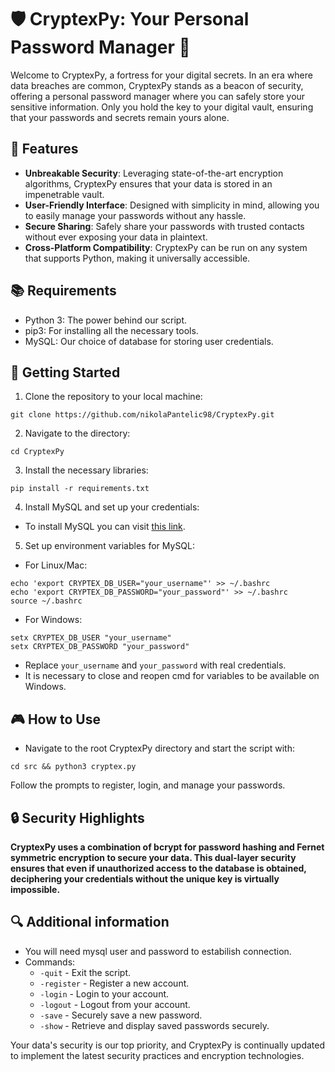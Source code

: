 # 🛡️ CryptexPy: Your Personal Password Manager 📝

Welcome to CryptexPy, a fortress for your digital secrets. In an era where data breaches are common, CryptexPy stands as a beacon of security, offering a personal password manager where you can safely store your sensitive information. Only you hold the key to your digital vault, ensuring that your passwords and secrets remain yours alone.

## 🌟 Features

- **Unbreakable Security**: Leveraging state-of-the-art encryption algorithms, CryptexPy ensures that your data is stored in an impenetrable vault.
- **User-Friendly Interface**: Designed with simplicity in mind, allowing you to easily manage your passwords without any hassle.
- **Secure Sharing**: Safely share your passwords with trusted contacts without ever exposing your data in plaintext.
- **Cross-Platform Compatibility**: CryptexPy can be run on any system that supports Python, making it universally accessible.

## 📚 Requirements

- Python 3: The power behind our script.
- pip3: For installing all the necessary tools.
- MySQL: Our choice of database for storing user credentials.

## 🚀 Getting Started

1. Clone the repository to your local machine:

```
git clone https://github.com/nikolaPantelic98/CryptexPy.git
```

2. Navigate to the directory:

```
cd CryptexPy
```

3. Install the necessary libraries:

```
pip install -r requirements.txt
```

4. Install MySQL and set up your credentials:

- To install MySQL you can visit [this link](https://www.simplilearn.com/tutorials/mysql-tutorial/mysql-workbench-installation).

5. Set up environment variables for MySQL:

- For Linux/Mac:

```
echo 'export CRYPTEX_DB_USER="your_username"' >> ~/.bashrc
echo 'export CRYPTEX_DB_PASSWORD="your_password"' >> ~/.bashrc
source ~/.bashrc
```

- For Windows:
```
setx CRYPTEX_DB_USER "your_username"
setx CRYPTEX_DB_PASSWORD "your_password"
```

* Replace `your_username` and `your_password` with real credentials.
* It is necessary to close and reopen cmd for variables to be available on Windows.

## 🎮 How to Use

* Navigate to the root CryptexPy directory and start the script with:

```
cd src && python3 cryptex.py
```
Follow the prompts to register, login, and manage your passwords.

## 🔒 Security Highlights

**CryptexPy uses a combination of bcrypt for password hashing and Fernet symmetric encryption to secure your data. This dual-layer security ensures that even if unauthorized access to the database is obtained, deciphering your credentials without the unique key is virtually impossible.**

## 🔍 Additional information

- You will need mysql user and password to estabilish connection.
- Commands:
  - `-quit` - Exit the script.
  - `-register` - Register a new account.
  - `-login` - Login to your account.
  - `-logout` - Logout from your account.
  - `-save` - Securely save a new password.
  - `-show` - Retrieve and display saved passwords securely.

Your data's security is our top priority, and CryptexPy is continually updated to implement the latest security practices and encryption technologies.
